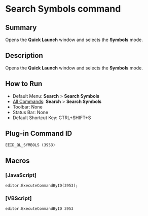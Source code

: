 # Search Symbols command

## Summary

Opens the **Quick Launch** window and selects the **Symbols** mode.

## Description

Opens the **Quick Launch** window and selects the **Symbols** mode.

## How to Run

- Default Menu: **Search** \> **Search Symbols**
- [All Commands](all_commands): **Search** \> **Search Symbols**
- Toolbar: None
- Status Bar: None
- Default Shortcut Key: CTRL+SHIFT+S

## Plug-in Command ID

```
EEID_QL_SYMBOLS (3953)```

## Macros

### \[JavaScript\]

```
editor.ExecuteCommandByID(3953);
```

### \[VBScript\]

```
editor.ExecuteCommandByID 3953
```
